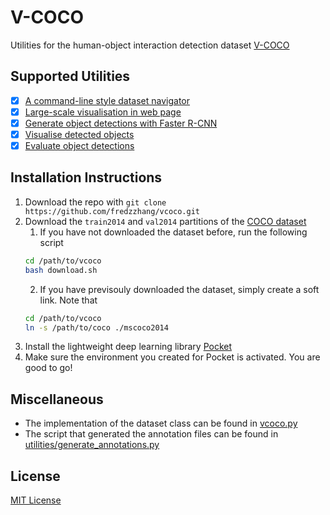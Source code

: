 # V-COCO
Utilities for the human-object interaction detection dataset [V-COCO](https://arxiv.org/abs/1505.04474)

## Supported Utilities

- [x] [A command-line style dataset navigator](https://github.com/fredzzhang/vcoco/tree/main/utilities#dataset-navigator)
- [x] [Large-scale visualisation in web page](https://github.com/fredzzhang/vcoco/tree/main/utilities#generate-and-visaulise-box-pairs-in-large-scales)
- [x] [Generate object detections with Faster R-CNN](https://github.com/fredzzhang/vcoco/tree/main/detections#generate-detection-using-faster-r-cnn)
- [x] [Visualise detected objects](https://github.com/fredzzhang/vcoco/tree/main/detections#visualise-detections)
- [x] [Evaluate object detections](https://github.com/fredzzhang/vcoco/tree/main/detections#evaluate-detections)

## Installation Instructions
1. Download the repo with `git clone https://github.com/fredzzhang/vcoco.git`
2. Download the `train2014` and `val2014` partitions of the [COCO dataset](https://cocodataset.org/#download)
    1. If you have not downloaded the dataset before, run the following script
    ```bash
    cd /path/to/vcoco
    bash download.sh
    ```
    2. If you have previsouly downloaded the dataset, simply create a soft link. Note that 
    ```bash
    cd /path/to/vcoco
    ln -s /path/to/coco ./mscoco2014
    ```
3. Install the lightweight deep learning library [Pocket](https://github.com/fredzzhang/pocket)
4. Make sure the environment you created for Pocket is activated. You are good to go!

## Miscellaneous
* The implementation of the dataset class can be found in [vcoco.py](https://github.com/fredzzhang/vcoco/blob/main/vcoco.py)
* The script that generated the annotation files can be found in [utilities/generate_annotations.py](https://github.com/fredzzhang/vcoco/blob/main/utilities/generate_annotations.py)

## License

[MIT License](./LICENSE)
